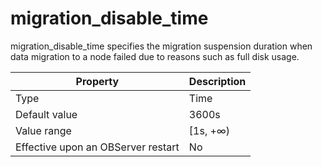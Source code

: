 migration_disable_time
===========================================

migration_disable_time specifies the migration suspension duration when data migration to a node failed due to reasons such as full disk usage.


| **Property** | **Description** |
|------------------|-----------|
| Type | Time |
| Default value | 3600s |
| Value range | \[1s, +∞) |
| Effective upon an OBServer restart | No |



